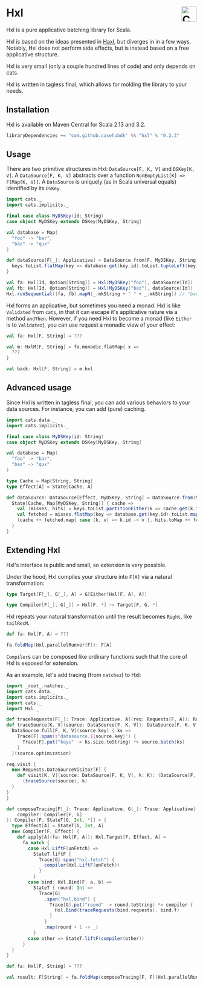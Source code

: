 # Hxl <a href="https://typelevel.org/cats/"><img src="https://typelevel.org/cats/img/cats-badge.svg" height="40px" align="right" alt="Cats friendly" /></a>
Hxl is a pure applicative batching library for Scala.

Hxl is based on the ideas presented in [Haxl](https://simonmar.github.io/bib/papers/haxl-icfp14.pdf), but diverges in in a few ways.
Notably, Hxl does not perform side effects, but is instead based on a free applicative structure.

Hxl is very small (only a couple hundred lines of code) and only depends on cats.

Hxl is written in tagless final, which allows for molding the library to your needs.

## Installation
Hxl is available on Maven Central for Scala 2.13 and 3.2.
```scala
libraryDependencies += "com.github.casehubdk" %% "hxl" % "0.2.3"
```

## Usage
There are two primitive structures in Hxl: `DataSource[F, K, V]` and `DSKey[K, V]`.
A `DataSource[F, K, V]` abstracts over a function `NonEmptyList[K] => F[Map[K, V]]`.
A `DataSource` is uniquely (as in Scala universal equals) identified by its `DSKey`.
```scala
import cats._
import cats.implicits._

final case class MyDSKey(id: String)
case object MyDSKey extends DSKey[MyDSKey, String]

val database = Map(
  "foo" -> "bar",
  "baz" -> "qux"
)

def dataSource[F[_]: Applicative] = DataSource.from[F, MyDSKey, String](MyDSKey) { keys =>
  keys.toList.flatMap(key => database.get(key.id).toList.tupleLeft(key)).toMap.pure[F]
}

val fa: Hxl[Id, Option[String]] = Hxl(MyDSKey("foo"), dataSource[Id])
val fb: Hxl[Id, Option[String]] = Hxl(MyDSKey("baz"), dataSource[Id])
Hxl.runSequential((fa, fb).mapN(_.mkString + " " + _.mkString)) // "bar qux"
```

Hxl forms an applicative, but sometimes you need a monad.
Hxl is like `Validated` from `cats`, in that it can escape it's applicative nature via a method `andThen`.
However, if you need Hxl to become a monad (like `Either` is to `Validated`), you can use request a monadic view of your effect:
```scala
val fa: Hxl[F, String] = ???

val m: HxlM[F, String] = fa.monadic.flatMap{ x =>
  ???
}

val back: Hxl[F, String] = m.hxl
```

## Advanced usage
Since Hxl is written in tagless final, you can add various behaviors to your data sources.
For instance, you can add (pure) caching.
```scala
import cats.data._
import cats.implicits._

final case class MyDSKey(id: String)
case object MyDSKey extends DSKey[MyDSKey, String]

val database = Map(
  "foo" -> "bar",
  "baz" -> "qux"
)

type Cache = Map[String, String]
type Effect[A] = State[Cache, A]

def dataSource: DataSource[Effect, MyDSKey, String] = DataSource.from(MyDSKey) { keys =>
  State[Cache, Map[MyDSKey, String]] { cache =>
    val (misses, hits) = keys.toList.partitionEither(k => cache.get(k.id).tupleLeft(k).toRight(k))
    val fetched = misses.flatMap(key => database.get(key.id).toList.map(key -> _)).toMap
    (cache ++ fetched.map{ case (k, v) => k.id -> v }, hits.toMap ++ fetched)
  }
}
```

## Extending Hxl
Hxl's interface is public and small, so extension is very possible.

Under the hood, Hxl compiles your structure into `F[A]` via a natural transformation:
```scala
type Target[F[_], G[_], A] = G[Either[Hxl[F, A], A]]

type Compiler[F[_], G[_]] = Hxl[F, *] ~> Target[F, G, *]
```
Hxl repeats your natural transformation until the result becomes `Right`, like `tailRecM`.
```scala
def fa: Hxl[F, A] = ???

fa.foldMap(Hxl.parallelRunner[F]): F[A]
```
`Compiler`s can be composed like ordinary functions such that the core of Hxl is exposed for extension.

As an example, let's add tracing (from `natchez`) to Hxl:
```scala
import _root_.natchez._
import cats.data._
import cats.implicits._
import cats._
import Hxl._

def traceRequests[F[_]: Trace: Applicative, A](req: Requests[F, A]): Requests[F, A] = {
def traceSource[K, V](source: DataSource[F, K, V]): DataSource[F, K, V] =
  DataSource.full[F, K, V](source.key) { ks =>
    Trace[F].span(s"datasource.${source.key}") {
      Trace[F].put("keys" -> ks.size.toString) *> source.batch(ks)
    }
  }(source.optimization)

req.visit {
  new Requests.DataSourceVisitor[F] {
    def visit[K, V](source: DataSource[F, K, V], k: K): (DataSource[F, K, V], K) =
      (traceSource(source), k)
  }
}
}

def composeTracing[F[_]: Trace: Applicative, G[_]: Trace: Applicative](
    compiler: Compiler[F, G]
): Compiler[F, StateT[G, Int, *]] = {
  type Effect[A] = StateT[G, Int, A]
  new Compiler[F, Effect] {
    def apply[A](fa: Hxl[F, A]): Hxl.Target[F, Effect, A] =
      fa match {
        case Hxl.LiftF(unFetch) =>
          StateT.liftF {
            Trace[G].span("hxl.fetch") {
              compiler(Hxl.LiftF(unFetch))
            }
          }
        case bind: Hxl.Bind[F, a, b] =>
          StateT { round: Int =>
            Trace[G]
              .span("hxl.bind") {
                Trace[G].put("round" -> round.toString) *> compiler {
                  Hxl.Bind(traceRequests(bind.requests), bind.f)
                }
              }
              .map(round + 1 -> _)
          }
        case other => StateT.liftF(compiler(other))
      }
  }
}

def fa: Hxl[F, String] = ???

val result: F[String] = fa.foldMap(composeTracing[F, F](Hxl.parallelRunner)).runA(0)
```

